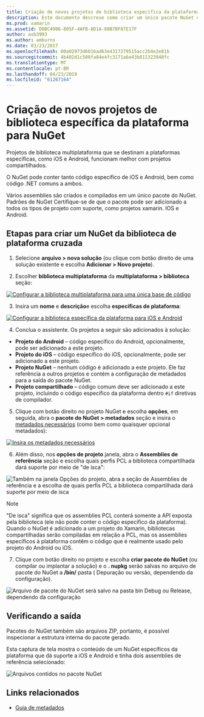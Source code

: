 ```yaml
---
title: Criação de novos projetos de biblioteca específica da plataforma para NuGet
description: Este documento descreve como criar um único pacote NuGet que contém o código específico da plataforma para várias plataformas.
ms.prod: xamarin
ms.assetid: D8BC4906-805F-4AFB-8D1A-88B7BF87E17F
author: asb3993
ms.author: amburns
ms.date: 03/23/2017
ms.openlocfilehash: 00a02973d6016ad63e4317279515acc2b4e2e81b
ms.sourcegitcommit: 4b402d1c508fa84e4fc3171a6e43b811323948fc
ms.translationtype: MT
ms.contentlocale: pt-BR
ms.lasthandoff: 04/23/2019
ms.locfileid: "61267164"
---
```

# <a name="creating-new-platform-specific-library-projects-for-nuget"></a>Criação de novos projetos de biblioteca específica da plataforma para NuGet

Projetos de biblioteca multiplataforma que se destinam a plataformas específicas, como iOS e Android, funcionam melhor com projetos compartilhados.

O NuGet pode conter tanto código específico de iOS e Android, bem como código .NET comuns a ambos.

Vários assemblies são criados e compilados em um único pacote do NuGet. Padrões de NuGet Certifique-se de que o pacote pode ser adicionado a todos os tipos de projeto com suporte, como projetos xamarin. IOS e Android.

## <a name="steps-to-create-a-cross-platform-library-nuget"></a>Etapas para criar um NuGet da biblioteca de plataforma cruzada

1. Selecione **arquivo > nova solução** (ou clique com botão direito de uma solução existente e escolha **Adicionar > Novo projeto**).

2. Escolher **biblioteca multiplataforma** da **multiplataforma > biblioteca** seção:

  [![](platform-specific-images/mulitplatform-library-sml.png "Configurar a biblioteca multiplataforma para uma única base de código")](platform-specific-images/multiplatform-library.png#lightbox)

3. Insira um **nome** e **descrição**e escolha **específicas de plataforma**:

  [![](platform-specific-images/specific-configure-sml.png "Configurar a biblioteca específica da plataforma para iOS e Android")](platform-specific-images/specific-configure.png#lightbox)

4. Conclua o assistente. Os projetos a seguir são adicionados à solução:

  - **Projeto do Android** – código específico do Android, opcionalmente, pode ser adicionado a este projeto.
  - **Projeto do iOS** – código específico do iOS, opcionalmente, pode ser adicionado a este projeto.
  - **Projeto NuGet** – nenhum código é adicionado a este projeto. Ele faz referência a outros projetos e contém a configuração de metadados para a saída do pacote NuGet.
  - **Projeto compartilhado** – código comum deve ser adicionado a este projeto, incluindo o código específico da plataforma dentro `#if` diretivas de compilador.

5. Clique com botão direito no projeto NuGet e escolha **opções**, em seguida, abra o **pacote do NuGet > metadados** seção e insira o [metadados necessários](~/cross-platform/app-fundamentals/nuget-multiplatform-libraries/metadata.md) (como bem como quaisquer opcional metadados):

  [![](platform-specific-images/specific-metadata-sml.png "Insira os metadados necessários")](platform-specific-images/specific-metadata.png#lightbox)

6. Além disso, nos **opções de projeto** janela, abra o **Assemblies de referência** seção e escolha quais perfis PCL a biblioteca compartilhada dará suporte por meio de "de isca":

  ![](platform-specific-images/specific-reference-assemblies.png "Também na janela Opções do projeto, abra a seção de Assemblies de referência e a escolha de quais perfis PCL a biblioteca compartilhada dará suporte por meio de isca")

  > [!NOTE]
> "De isca" significa que os assemblies PCL conterá somente a API exposta pela biblioteca (ele não pode conter o código específico da plataforma). Quando o NuGet é adicionado a um projeto do Xamarin, bibliotecas compartilhadas serão compiladas em relação a PCL, mas os assemblies específicos à plataforma contêm o código que é realmente usado pelo projeto do Android ou iOS.

7. Clique com botão direito no projeto e escolha **criar pacote do NuGet** (ou compilar ou implantar a solução) e o **. nupkg** serão salvas no arquivo de pacote do NuGet a **/bin/** pasta ( Depuração ou versão, dependendo da configuração).

  ![](platform-specific-images/create-nuget-package.png "Arquivo de pacote do NuGet será salvo na pasta bin Debug ou Release, dependendo da configuração")


## <a name="verifying-the-output"></a>Verificando a saída

Pacotes do NuGet também são arquivos ZIP, portanto, é possível inspecionar a estrutura interna do pacote gerado.

Esta captura de tela mostra o conteúdo de um NuGet específicos da plataforma que dá suporte a iOS e Android e tinha dois assemblies de referência selecionado:

![](platform-specific-images/nuget-output.png "Arquivos contidos no pacote NuGet")


## <a name="related-links"></a>Links relacionados

- [Guia de metadados](~/cross-platform/app-fundamentals/nuget-multiplatform-libraries/metadata.md)
